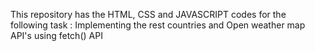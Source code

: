 This repository has the HTML, CSS and JAVASCRIPT codes for the following task :
    Implementing the rest countries and Open weather map API's using fetch() API
